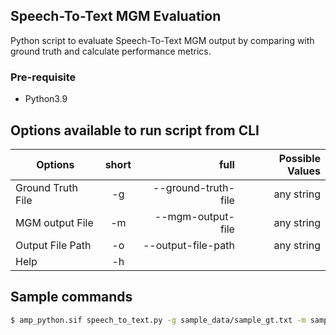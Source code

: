 ## Speech-To-Text MGM Evaluation

Python script to evaluate Speech-To-Text MGM output by comparing with ground truth and calculate performance metrics.

### Pre-requisite 
- Python3.9

## Options available to run script from CLI

| Options   |      short      |  full | Possible Values |
|----------|:-------------:|------:|------:|
| Ground Truth File |  -g | --ground-truth-file | any string |
| MGM output File |  -m | --mgm-output-file | any string |
| Output File Path |  -o | --output-file-path | any string |
| Help |  -h | | |

## Sample commands

```bash
$ amp_python.sif speech_to_text.py -g sample_data/sample_gt.txt -m sample_data/sample_aws_transcribe.json -o results
```